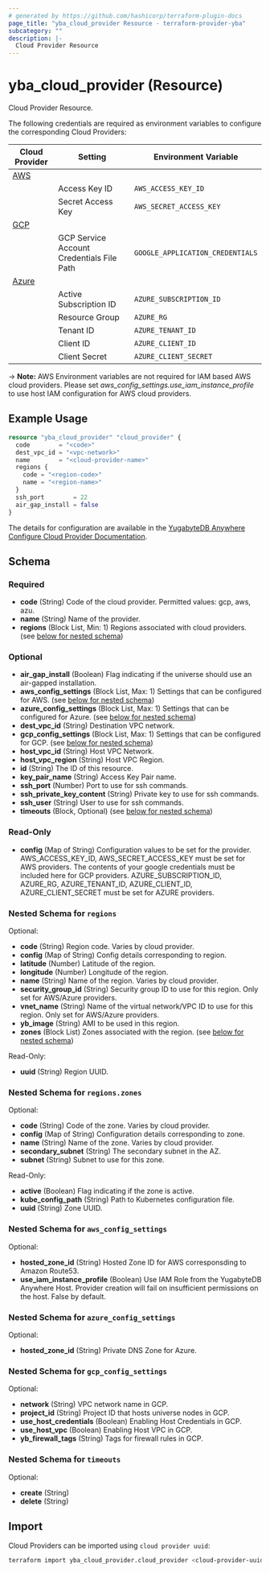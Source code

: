 ```yaml
---
# generated by https://github.com/hashicorp/terraform-plugin-docs
page_title: "yba_cloud_provider Resource - terraform-provider-yba"
subcategory: ""
description: |-
  Cloud Provider Resource
---
```


# yba_cloud_provider (Resource)

Cloud Provider Resource.

The following credentials are required as environment variables to configure the corresponding Cloud Providers:

|Cloud Provider|Setting|Environment Variable|
|-------|--------|-------------------------------|
|[AWS](https://docs.aws.amazon.com/cli/latest/userguide/cli-configure-envvars.html)|||
||Access Key ID|`AWS_ACCESS_KEY_ID`|
||Secret Access Key|`AWS_SECRET_ACCESS_KEY`|
|[GCP](https://cloud.google.com/docs/authentication/application-default-credentials)|||
|| GCP Service Account Credentials File Path|`GOOGLE_APPLICATION_CREDENTIALS`|
|[Azure](https://learn.microsoft.com/en-us/azure/developer/go/azure-sdk-authentication?tabs=bash)|||
||Active Subscription ID|`AZURE_SUBSCRIPTION_ID`|
||Resource Group|`AZURE_RG`|
||Tenant ID|`AZURE_TENANT_ID`|
||Client ID|`AZURE_CLIENT_ID`|
||Client Secret|`AZURE_CLIENT_SECRET`|

-> **Note:** AWS Environment variables are not required for IAM based AWS cloud providers. Please set *aws_config_settings.use_iam_instance_profile* to use host IAM configuration for AWS cloud providers.

## Example Usage

```terraform
resource "yba_cloud_provider" "cloud_provider" {
  code        = "<code>"
  dest_vpc_id = "<vpc-network>"
  name        = "<cloud-provider-name>"
  regions {
    code = "<region-code>"
    name = "<region-name>"
  }
  ssh_port        = 22
  air_gap_install = false
}
```

The details for configuration are available in the [YugabyteDB Anywhere Configure Cloud Provider Documentation](https://docs.yugabyte.com/preview/yugabyte-platform/configure-yugabyte-platform/set-up-cloud-provider/aws/).

<!-- schema generated by tfplugindocs -->
## Schema

### Required

- **code** (String) Code of the cloud provider. Permitted values: gcp, aws, azu.
- **name** (String) Name of the provider.
- **regions** (Block List, Min: 1) Regions associated with cloud providers. (see [below for nested schema](#nestedblock--regions))

### Optional

- **air_gap_install** (Boolean) Flag indicating if the universe should use an air-gapped installation.
- **aws_config_settings** (Block List, Max: 1) Settings that can be configured for AWS. (see [below for nested schema](#nestedblock--aws_config_settings))
- **azure_config_settings** (Block List, Max: 1) Settings that can be configured for Azure. (see [below for nested schema](#nestedblock--azure_config_settings))
- **dest_vpc_id** (String) Destination VPC network.
- **gcp_config_settings** (Block List, Max: 1) Settings that can be configured for GCP. (see [below for nested schema](#nestedblock--gcp_config_settings))
- **host_vpc_id** (String) Host VPC Network.
- **host_vpc_region** (String) Host VPC Region.
- **id** (String) The ID of this resource.
- **key_pair_name** (String) Access Key Pair name.
- **ssh_port** (Number) Port to use for ssh commands.
- **ssh_private_key_content** (String) Private key to use for ssh commands.
- **ssh_user** (String) User to use for ssh commands.
- **timeouts** (Block, Optional) (see [below for nested schema](#nestedblock--timeouts))

### Read-Only

- **config** (Map of String) Configuration values to be set for the provider. AWS_ACCESS_KEY_ID, AWS_SECRET_ACCESS_KEY must be set for AWS providers. The contents of your google credentials must be included here for GCP providers. AZURE_SUBSCRIPTION_ID, AZURE_RG, AZURE_TENANT_ID, AZURE_CLIENT_ID, AZURE_CLIENT_SECRET must be set for AZURE providers.

<a id="nestedblock--regions"></a>

### Nested Schema for `regions`

Optional:

- **code** (String) Region code. Varies by cloud provider.
- **config** (Map of String) Config details corresponding to region.
- **latitude** (Number) Latitude of the region.
- **longitude** (Number) Longitude of the region.
- **name** (String) Name of the region. Varies by cloud provider.
- **security_group_id** (String) Security group ID to use for this region. Only set for AWS/Azure providers.
- **vnet_name** (String) Name of the virtual network/VPC ID to use for this region. Only set for AWS/Azure providers.
- **yb_image** (String) AMI to be used in this region.
- **zones** (Block List) Zones associated with the region. (see [below for nested schema](#nestedblock--regions--zones))

Read-Only:

- **uuid** (String) Region UUID.

<a id="nestedblock--regions--zones"></a>

### Nested Schema for `regions.zones`

Optional:

- **code** (String) Code of the zone. Varies by cloud provider.
- **config** (Map of String) Configuration details corresponding to zone.
- **name** (String) Name of the zone. Varies by cloud provider.
- **secondary_subnet** (String) The secondary subnet in the AZ.
- **subnet** (String) Subnet to use for this zone.

Read-Only:

- **active** (Boolean) Flag indicating if the zone is active.
- **kube_config_path** (String) Path to Kubernetes configuration file.
- **uuid** (String) Zone UUID.

<a id="nestedblock--aws_config_settings"></a>

### Nested Schema for `aws_config_settings`

Optional:

- **hosted_zone_id** (String) Hosted Zone ID for AWS corresponsding to Amazon Route53.
- **use_iam_instance_profile** (Boolean) Use IAM Role from the YugabyteDB Anywhere Host. Provider creation will fail on insufficient permissions on the host. False by default.


<a id="nestedblock--azure_config_settings"></a>

### Nested Schema for `azure_config_settings`

Optional:

- **hosted_zone_id** (String) Private DNS Zone for Azure.

<a id="nestedblock--gcp_config_settings"></a>

### Nested Schema for `gcp_config_settings`

Optional:

- **network** (String) VPC network name in GCP.
- **project_id** (String) Project ID that hosts universe nodes in GCP.
- **use_host_credentials** (Boolean) Enabling Host Credentials in GCP.
- **use_host_vpc** (Boolean) Enabling Host VPC in GCP.
- **yb_firewall_tags** (String) Tags for firewall rules in GCP.

<a id="nestedblock--timeouts"></a>

### Nested Schema for `timeouts`

Optional:

- **create** (String)
- **delete** (String)

## Import

Cloud Providers can be imported using `cloud provider uuid`:

```sh
terraform import yba_cloud_provider.cloud_provider <cloud-provider-uuid>
```
